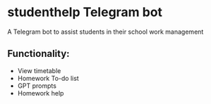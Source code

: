 # studenthelp Telegram bot
A Telegram bot to assist students in their school work management
## Functionality:
- View timetable
- Homework To-do list
- GPT prompts
- Homework help 
